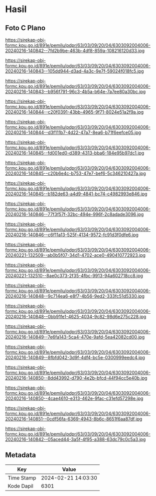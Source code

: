 # Hasil

## Foto C Plano

https://sirekap-obj-formc.kpu.go.id/891e/pemilu/pdpr/63/03/09/20/04/6303092004006-20240216-140842--7fd2b9be-463b-4df8-859a-108216120d33.jpg

https://sirekap-obj-formc.kpu.go.id/891e/pemilu/pdpr/63/03/09/20/04/6303092004006-20240216-140843--105dd944-d3ad-4a3c-9e7f-59024f018fc5.jpg

https://sirekap-obj-formc.kpu.go.id/891e/pemilu/pdpr/63/03/09/20/04/6303092004006-20240216-140843--b956f791-96c3-4b5a-b64e-7a7ee80a30bc.jpg

https://sirekap-obj-formc.kpu.go.id/891e/pemilu/pdpr/63/03/09/20/04/6303092004006-20240216-140844--c20f0391-43bb-4965-9f71-8024e51a2f9a.jpg

https://sirekap-obj-formc.kpu.go.id/891e/pemilu/pdpr/63/03/09/20/04/6303092004006-20240216-140844--d3f111b7-4d22-47a7-8ea6-b71f6eefce05.jpg

https://sirekap-obj-formc.kpu.go.id/891e/pemilu/pdpr/63/03/09/20/04/6303092004006-20240216-140845--fd001ed0-d389-4313-bba6-184e95b97dc1.jpg

https://sirekap-obj-formc.kpu.go.id/891e/pemilu/pdpr/63/03/09/20/04/6303092004006-20240216-140845--c20b6e4c-b753-47e7-bef6-5c346210427a.jpg

https://sirekap-obj-formc.kpu.go.id/891e/pemilu/pdpr/63/03/09/20/04/6303092004006-20240216-140845--b182de63-a4d9-4841-bc74-c4982993e846.jpg

https://sirekap-obj-formc.kpu.go.id/891e/pemilu/pdpr/63/03/09/20/04/6303092004006-20240216-140846--77f3f57f-32bc-494e-996f-2c8adade3096.jpg

https://sirekap-obj-formc.kpu.go.id/891e/pemilu/pdpr/63/03/09/20/04/6303092004006-20240216-140846--c6f11a13-525f-4134-9572-fc91d3f0dfe6.jpg

https://sirekap-obj-formc.kpu.go.id/891e/pemilu/pdpr/63/03/09/20/04/6303092004006-20240221-132509--ab0b5f07-34d1-4702-ace0-490410772923.jpg

https://sirekap-obj-formc.kpu.go.id/891e/pemilu/pdpr/63/03/09/20/04/6303092004006-20240221-132510--8ae0c373-2f35-4fbc-9913-94a602718cc8.jpg

https://sirekap-obj-formc.kpu.go.id/891e/pemilu/pdpr/63/03/09/20/04/6303092004006-20240216-140848--9c714ea6-e8f7-4b56-9ed2-333fc51d5330.jpg

https://sirekap-obj-formc.kpu.go.id/891e/pemilu/pdpr/63/03/09/20/04/6303092004006-20240216-140848--0bb91fe1-4625-4034-9c82-98d6e275c228.jpg

https://sirekap-obj-formc.kpu.go.id/891e/pemilu/pdpr/63/03/09/20/04/6303092004006-20240216-140849--7e6fa143-5ca4-470e-9afd-5ea42082cd00.jpg

https://sirekap-obj-formc.kpu.go.id/891e/pemilu/pdpr/63/03/09/20/04/6303092004006-20240216-140849--8fbfd042-3d9f-4df4-bc5e-0300999eedc4.jpg

https://sirekap-obj-formc.kpu.go.id/891e/pemilu/pdpr/63/03/09/20/04/6303092004006-20240216-140850--8dd43992-d790-4e2b-bfcd-44f94cc5e40b.jpg

https://sirekap-obj-formc.kpu.go.id/891e/pemilu/pdpr/63/03/09/20/04/6303092004006-20240216-140850--4cae4610-e313-462e-9fac-c31efd57298e.jpg

https://sirekap-obj-formc.kpu.go.id/891e/pemilu/pdpr/63/03/09/20/04/6303092004006-20240216-140851--0cdf56fa-6369-4943-8b6c-8651f6aa87df.jpg

https://sirekap-obj-formc.kpu.go.id/891e/pemilu/pdpr/63/03/09/20/04/6303092004006-20240216-140842--05aced44-3a5f-4f95-a388-63dc79c0c5a3.jpg


## Metadata

| Key        | Value               |
| ---------- | ------------------- |
| Time Stamp | 2024-02-21 14:03:30 |
| Kode Dapil | 6301                |



